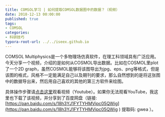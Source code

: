 ```yaml
---
title: COMSOL学习 | 如何提取COMSOL数据图中的数据？（视频）
date: 2018-12-13 00:00:00
published: true
tags:
- COMSOL
categories:
- 科研技巧
typora-root-url: ../../iseex.github.io
---
```


COMSOL Multiphysics是一个多物理场仿真软件，在理工科领域具有广泛应用。今天分享一个视频，介绍的是如何从COSMOL导出数据。比如在COSMOL里plot了一个2D graph，虽然COSMOL能够将该图导出为jpg、eps、png等格式，但是该图的格式，风格不一定能满足自己以及期刊的要求，那么自然想到的是将这张图中的数据导出来，然后用自己喜欢的其他的第三方软件来绘图。

具体操作步骤请[点击这里](https://www.youtube.com/embed/3HJTEYfqW5E)观看视频（Youtube）。如果你无法观看YouTube，我这里也下载了该视频，并分享到了百度网盘（链接: [https://pan.baidu.com/s/18h3YJ1FYTYHMVipc05QWig](https://pan.baidu.com/s/18h3YJ1FYTYHMVipc05QWig ) 提取码: gwea ）。

